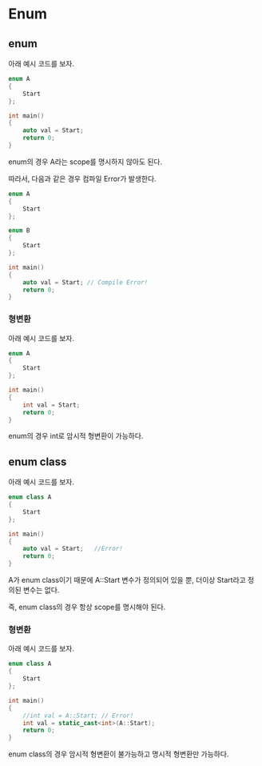 # Enum

## enum
아래 예시 코드를 보자.

```cpp
enum A
{
	Start
};

int main()
{
	auto val = Start;
	return 0;
}
```

enum의 경우 A라는 scope를 명시하지 않아도 된다.

따라서, 다음과 같은 경우 컴파일 Error가 발생한다.

```cpp
enum A
{
	Start
};

enum B
{
	Start
};

int main()
{
	auto val = Start; // Compile Error!
	return 0;
}
```

### 형변환
아래 예시 코드를 보자.

``` cpp
enum A
{
	Start
};

int main()
{
	int val = Start;
	return 0;
}

```

enum의 경우 int로 암시적 형변환이 가능하다.


## enum class
아래 예시 코드를 보자.
```cpp
enum class A
{
	Start
};

int main()
{
	auto val = Start;	//Error!
	return 0;
}
```

A가 enum class이기 때문에 A::Start 변수가 정의되어 있을 뿐, 더이상 Start라고 정의된 변수는 없다. 

즉, enum class의 경우 항상 scope를 명시해야 된다.

### 형변환
아래 예시 코드를 보자.
```cpp
enum class A
{
	Start
};

int main()
{
	//int val = A::Start; // Error!
	int val = static_cast<int>(A::Start);
	return 0;
}
```
enum class의 경우 암시적 형변환이 불가능하고 명시적 형변환만 가능하다.
